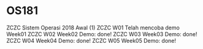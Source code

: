 # OS181
ZCZC Sistem Operasi 2018 Awal (1)
ZCZC W01 Telah mencoba demo Week01
ZCZC W02 Week02 Demo: done!
ZCZC W03 Week03 Demo: done!
ZCZC W04 Week04 Demo: done!
ZCZC W05 Week05 Demo: done!
